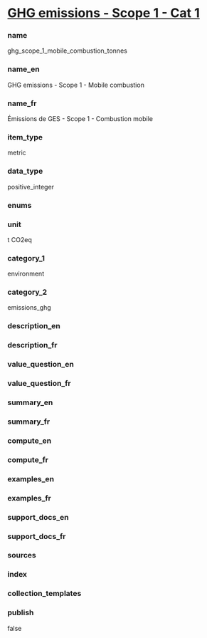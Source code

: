 # [GHG emissions - Scope 1 - Cat 1](#ghg_scope_1_mobile_combustion_tonnes)

### name

ghg_scope_1_mobile_combustion_tonnes

### name_en

GHG emissions - Scope 1 - Mobile combustion

### name_fr

Émissions de GES - Scope 1 - Combustion mobile

### item_type

metric

### data_type

positive_integer

### enums


### unit

t CO2eq

### category_1

environment

### category_2

emissions_ghg

### description_en


### description_fr


### value_question_en


### value_question_fr


### summary_en


### summary_fr


### compute_en


### compute_fr


### examples_en


### examples_fr


### support_docs_en


### support_docs_fr


### sources

            
### index


### collection_templates


### publish

false
